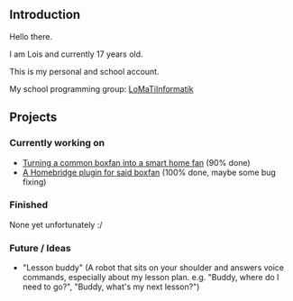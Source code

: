 ## Introduction
Hello there.

I am Lois and currently 17 years old.

This is my personal and school account.

My school programming group: [LoMaTiInformatik](https://github.com/LoMaTiInformatik/)

## Projects

### Currently working on
- [Turning a common boxfan into a smart home fan](https://github.com/LoMaTiInformatik/Smarthome_Ventilator/) (90% done) 
- [A Homebridge plugin for said boxfan](https://github.com/LoMaTiInformatik/Ventilator_homebridge_plugin/) (100% done, maybe some bug fixing)

### Finished
None yet unfortunately :/

### Future / Ideas
- "Lesson buddy" (A robot that sits on your shoulder and answers voice commands, especially about my lesson plan. e.g. "Buddy, where do I need to go?", "Buddy, what's my next lesson?")
